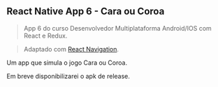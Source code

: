 ## React Native App 6 - Cara ou Coroa
>App 6 do curso Desenvolvedor Multiplataforma Android/IOS com React e Redux.

>Adaptado com [React Navigation](https://reactnavigation.org).

Um app que simula o jogo Cara ou Coroa.

Em breve disponibilizarei o apk de release.
